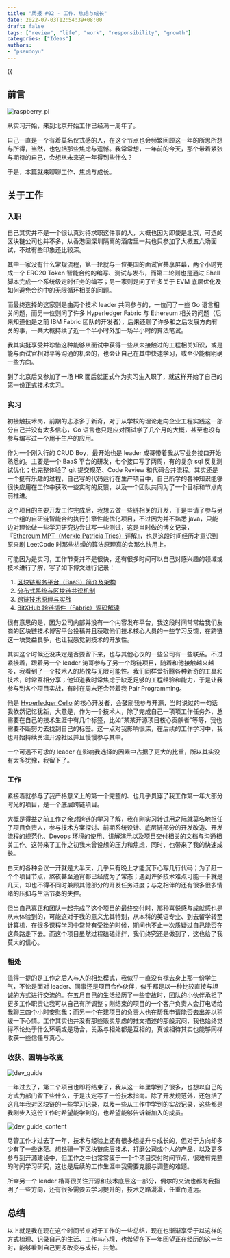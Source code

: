 ```yaml
---
title: "周报 #02 - 工作、焦虑与成长"
date: 2022-07-03T12:54:39+08:00
draft: false
tags: ["review", "life", "work", "responsibility", "growth"]
categories: ["Ideas"]
authors:
- "pseudoyu"
---
```


{{<audio src="audios/here_after_us.mp3" caption="《后来的我们 - 五月天》" >}}

## 前言

![raspberry_pi](https://image.pseudoyu.com/images/raspberry_pi.jpeg)

从实习开始，来到北京开始工作已经满一周年了。

自己一直是一个有着莫名仪式感的人，在这个节点也会频繁回顾这一年的所思所想与所得，当然，也包括那些焦虑与遗憾。我常常想，一年前的今天，那个带着紧张与期待的自己，会想从未来这一年得到些什么？

于是，本篇就来聊聊工作、焦虑与成长。

## 关于工作

### 入职

自己其实并不是一个很认真对待求职这件事的人，大概也因为即使是北京，可选的区块链公司也并不多，从香港回深圳隔离的酒店里一共也只参加了大概五六场面试，不过有些印象还比较深。

其中一家没有什么常规流程，第一轮就与一位美国的面试官共享屏幕，两个小时完成一个 ERC20 Token 智能合约的编写、测试与发布，而第二轮则也是通过 Shell 脚本完成一个系统级定时任务的编写；另一家则是问了许多关于 EVM 底层优化及如何避免合约中的无限循环相关的问题。

而最终选择的这家则是由两个技术 leader 共同参与的，一位问了一些 Go 语言相关问题，而另一位则问了许多 Hyperledger Fabric 与 Ethereum 相关的问题（后来知道他是之前 IBM Fabric 团队的开发者），后来还聊了许多和之后发展方向有关的事，一共大概持续了近一个半小时外加一场半小时的算法笔试。

我其实挺享受并珍惜这种能够从面试中获得一些从未接触过的工程相关知识，或是能与面试官相对平等沟通的机会的，也会让自己在其中快速学习，或至少能稍明确一些方向。

到了北京后又参加了一场 HR 面后就正式作为实习生入职了，就这样开始了自己的第一份正式技术实习。

### 实习

初接触技术岗，前期的忐忑多于新奇，对于从学校的理论走向企业工程实践这一部分自己并没有太多信心，Go 语言也只是应对面试学了几个月的大概，甚至也没有参与编写过一个用于生产的应用。

作为一个刚入行的 CRUD Boy，最开始也是 leader 成哥带着我从写业务接口开始熟悉的。主要是一个 BaaS 平台的研发，七个接口写了两周，有的复杂 sql 反复测试优化；也完整体验了 git 提交规范、Code Review 和代码合并流程。其实还是一个挺有乐趣的过程，自己写的代码运行在生产项目中，自己所学的各种知识能够很快应用在工作中获取一些实时的反馈，以及一个团队共同为了一个目标和节点向前推进。

这个项目的主要开发工作完成后，我想去做一些链相关的开发，于是申请了参与另一个组的自研链智能合约执行引擎性能优化项目，不过因为并不熟悉 java，只能边对理论做一些学习研究边尝试写一些测试，这是当时做的博文记录，『[Ethereum MPT（Merkle Patricia Tries）详解](https://www.pseudoyu.com/en/2021/08/16/blockchain_ethereum_mpt/)』，也是这段时间经历才意识到原来刷 LeetCode 时那些枯燥的算法原理真的会那么快用上。

可能因为是实习，工作节奏并不是很快，还有很多时间可以自己对感兴趣的领域或技术进行了解，写了如下博文进行记录：

1. [区块链服务平台（BaaS）简介及架构](https://www.pseudoyu.com/en/2021/09/07/blockchain_baas_platform/)
2. [分布式系统与区块链共识机制](https://www.pseudoyu.com/en/2021/09/08/blockchain_consensus/)
3. [跨链技术原理与实战](https://www.pseudoyu.com/en/2021/09/06/blockchain_crosschain/)
4. [BitXHub 跨链插件（Fabric）源码解读](https://www.pseudoyu.com/en/2021/09/09/blockchain_crosschain_bitxhub/)

很有意思的是，因为公司内部并没有一个内容发布平台，我这段时间常常给我们友商的区块链技术博客平台投稿并且获取他们技术核心人员的一些学习反馈，在跨链这一块受益良多，也让我感觉到技术的开放性。

其实这个时候还没决定是否要留下来，也与其他心仪的一些公司有一些联系。不过紧接着，跟着另一个 leader 涛哥参与了另一个跨链项目，随着和他接触越来越多，我看到了一个技术人的热忱与无限可能性。我们同样爱折腾各种新奇的工具和技术，时常互相分享；他知道我时常焦虑于缺乏足够的工程经验和能力，于是让我参与到各个项目实战，有时在周末还会带着我 Pair Programming。

他是 [Hyperledger Cello](https://github.com/hyperledger/cello) 的核心开发者，会鼓励我参与开源，当时说过的一句话我依然记忆犹新，大意是，作为一个技术人，除了完成自己一项项工作任务外，总需要在自己的技术生涯中有几个标签，比如“某某开源项目核心贡献者”等等，我也需要不断努力去找到自己的标签。这一点对我影响很深，在后续的工作学习中，我也开始持续关注开源社区并且慢慢参与其中。

一个可遇不可求的 leader 在影响我选择的因素中占据了更大的比重，所以其实没有太多犹豫，我留下了。

### 工作

紧接着就参与了我严格意义上的第一个完整的、也几乎贯穿了我工作第一年大部分时光的项目，是一个底层跨链项目。

大概是得益之前工作之余对跨链的学习了解，我在刚实习转试用之际就莫名地担任了项目负责人，参与技术方案探讨、前期系统设计、底层链部分的开发改造、开发流程的规范化、Devops 环境的使用、讲解演示以及项目交付相关的文档与沟通相关工作。这带来了工作之初我未曾设想的压力和焦虑，同时，也带来了我的快速成长。

白天的各种会议一开就是大半天，几乎只有晚上才能沉下心写几行代码；为了赶一个个项目节点，熬夜甚至通宵都已经成为了常态；遇到许多技术难点可能一卡就是几天，却也不得不同时兼顾其他部分的开发任务进度；与之相伴的还有很多很多情绪的压抑与生活节奏的失控。

但当自己真正和团队一起完成了这个项目的最终交付时，那种喜悦感与成就感也是从未体验到的，可能这对于我的意义尤其特别，从本科的英语专业、到去留学转至计算机，在很多课程学习中常常有受挫的时候，期间也不止一次质疑过自己能否在这条路走下去。而这个项目虽然过程磕磕绊绊，我们终究还是做到了，这也给了我莫大的信心。

### 相处

值得一提的是工作之后人与人的相处模式，我似乎一直没有褪去身上那一份学生气，不论是面对 leader、同事还是项目合作伙伴，似乎都是以一种比较直接与坦诚的方式进行交流的。在五月自己的生活经历了一些变故时，团队的小伙伴承担了更多工作职责让我可以自己有所调整；刚结束的项目的一个客户负责人会打电话给我聊三四个小时安慰我；而另一个在建项目的负责人也在帮我申请能否去出差以稍缓一下心情。工作其实也并没有那些贩卖焦虑的推文描述的那般沉闷，我也始终觉得不论处于什么环境或是场合，关系与相处都是互相的，真诚相待其实也能够同样收获一些信任与真心。

### 收获、困境与改变

![dev_guide](https://image.pseudoyu.com/images/dev_guide.png)

一年过去了，第二个项目也即将结束了，我从这一年里学到了很多，也想以自己的方式为部门留下些什么，于是决定写了一份技术指南。除了开发规范外，还包括了这几年我对区块链的一些学习记录，以及一些从工作中学到的实战记录，这些都是我刚步入这份工作时希望能学到的，也希望能够告诉新加入的成员。

![dev_guide_content](https://image.pseudoyu.com/images/dev_guide_content.png)

尽管工作才过去了一年，技术与经验上还有很多想提升与成长的，但对于方向却多少有了一些迷茫。想钻研一下区块链底层技术，打磨公司或个人的产品，以及更多参与到开源建设中，但工作之中也常常疲于一个个项目交付时间节点，很难有完整的时间学习研究，这也是后续的工作生涯中我需要克服与调整的难题。

所幸另一个 leader 楷哥很关注开源和技术底层这一部分，偶尔的交流也都为我指明了一些方向，还有很多需要去学习提升的，技术之路漫漫，任重而道远。

## 总结

以上就是我在现在这个时间节点对于工作的一些总结，现在也渐渐享受于以这样的方式梳理、记录自己的生活、工作与心境，也希望在下一年回望正在经历的这一年时，能够看到自己更多改变与成长，共勉。
